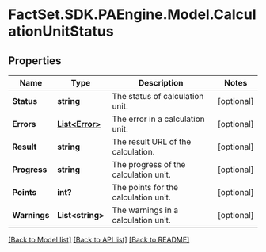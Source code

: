 # FactSet.SDK.PAEngine.Model.CalculationUnitStatus

## Properties

Name | Type | Description | Notes
------------ | ------------- | ------------- | -------------
**Status** | **string** | The status of calculation unit. | [optional] 
**Errors** | [**List&lt;Error&gt;**](Error.md) | The error in a calculation unit. | [optional] 
**Result** | **string** | The result URL of the calculation. | [optional] 
**Progress** | **string** | The progress of the calculation unit. | [optional] 
**Points** | **int?** | The points for the calculation unit. | [optional] 
**Warnings** | **List&lt;string&gt;** | The warnings in a calculation unit. | [optional] 

[[Back to Model list]](../README.md#documentation-for-models) [[Back to API list]](../README.md#documentation-for-api-endpoints) [[Back to README]](../README.md)

